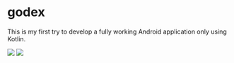# godex
This is my first try to develop a fully working Android application only using Kotlin.

<img src="https://user-images.githubusercontent.com/20909245/37920318-d0d92242-3126-11e8-9670-61b22928e371.png">

<img src="https://user-images.githubusercontent.com/20909245/37920314-cfb3bbc0-3126-11e8-97f6-3f3de6243c42.jpg">
